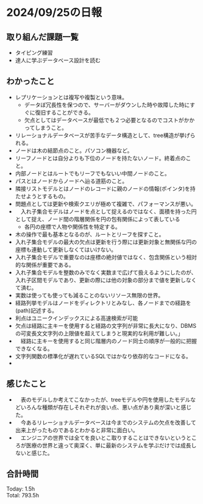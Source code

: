 # 2024/09/25の日報
## 取り組んだ課題一覧
* タイピング練習
* 達人に学ぶデータベース設計を読む
## わかったこと
* レプリケーションとは複写や複製という意味。
  *  データぼ冗長性を保つので、サーバーがダウンした時や故障した時にすぐに復旧することができる。
  *  欠点としてはデータベースが最低でも２つ必要となるのでコストがかかってしまうこと。
*  リレーショナルデータベースが苦手なデータ構造として、tree構造が挙げられる。
*  ノードは木の結節点のこと。パソコン機器など。
*  リーフノードとは自分よりも下位のノードを持たないノード。終着点のこと。
*  内部ノードとはルートでもリーフでもないい中間ノードのこと。
*  パスとはノードからノードへ辿る道筋のこと。
*  隣接リストモデルとはノードのレコードに親のノードの情報(ポインタ)を持たせようとするもの。
  *  問題点としては更新や検索クエリが極めて複雑で、パフォーマンスが悪い。
* 　入れ子集合モデルはノードを点として捉えるのではなく、面積を持った円として捉え、ノード間の階層関係を円の包有関係によって表している
  *  各円の座標で人物や関係性を特定する。
*   木の操作で最も基本となるのが、ルートとリーフを探すこと。
*   入れ子集合モデルの最大の欠点は更新を行う際には更新対象と無関係な円の座標も連動して更新しなくてはいけない。
*   入れ子集合モデルで重要なのは座標の絶対値ではなく、包含関係という相対的な関係が重要である。
*   入れ子集合モデルを整数のみでなく実数まで広げて扱えるようにしたのが、入れ子区間モデルであり、更新の際には他の対象の部分まで値を更新しなくて済む。
*   実数は使っても使っても減ることのないリソース無限の世界。
*   経路列挙モデルはノードをディレクトリとみなし、各ノードまでの経路を(path)記述する。
  *   利点はユニークインデックスによる高速検索が可能
  *   欠点は経路に主キーを使用すると経路の文字列が非常に長大になり、DBMSの可変長文文字列の上限値を超えてしまうと現実的な利用が難しい。」
  * 　経路に主キーを使用すると同じ階層内のノード同士の順序が一般的に把握できなくなる。
  *  文字列関数の標準化が遅れているSQLではかなり依存的なコードになる。
*                    
## 感じたこと
* 　表のモデルしか考えてこなかったが、treeモデルや円を使用したモデルなどいろんな種類が存在しそれぞれが良い点、悪い点があり奥が深いと感じた。
* 　今あるリレーショナルデータベースは今までのシステムの欠点を改善して出来上がったものであるとわかると非常に面白い。
* 　エンジニアの世界では全てを良いとこ取りすることはできないというところが医療の世界と違って奥深く、単に最新のシステムを学ぶだけでは成長しないと感じた。
## 合計時間  
Today: 1.5h<br>
Total: 793.5h
